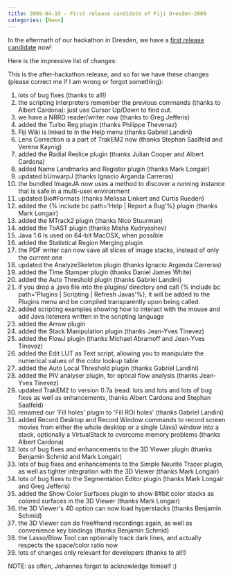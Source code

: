 ```yaml
---
title: 2009-04-19 - First release candidate of Fiji Dresden-2009
categories: [News]
---
```


In the aftermath of our hackathon in Dresden, we have a [first release candidate](/downloads) now!

Here is the impressive list of changes:

This is the after-hackathon release, and so far we have these changes (please correct me if I am wrong or forgot something):

1.  lots of bug fixes (thanks to all!)
2.  the scripting interpreters remember the previous commands (thanks to Albert Cardona): just use Cursor Up/Down to find out.
3.  we have a NRRD reader/writer now (thanks to Greg Jefferis)
4.  added the Turbo Reg plugin (thanks Philippe Thevenaz)
5.  Fiji Wiki is linked to in the Help menu (thanks Gabriel Landini)
6.  Lens Correction is a part of TrakEM2 now (thanks Stephan Saalfeld and Verena Kaynig)
7.  added the Radial Reslice plugin (thanks Julian Cooper and Albert Cardona)
8.  added Name Landmarks and Register plugin (thanks Mark Longair)
9.  updated bUnwarpJ (thanks Ignacio Arganda Carreras)
10. the bundled ImageJA now uses a method to discover a running instance that is safe in a multi-user environment
11. updated Bio\#Formats (thanks Melissa Linkert and Curtis Rueden)
12. added the {% include bc path='Help | Report a Bug'%} plugin (thanks Mark Longair)
13. added the MTrack2 plugin (thanks Nico Stuurman)
14. added the ToAST plugin (thanks Misha Kudryashev)
15. Java 1.6 is used on 64-bit MacOSX, when possible
16. added the Statistical Region Merging plugin
17. the PDF writer can now save all slices of image stacks, instead of only the current one
18. updated the AnalyzeSkeleton plugin (thanks Ignacio Arganda Carreras)
19. added the Time Stamper plugin (thanks Daniel James White)
20. added the Auto Threshold plugin (thanks Gabriel Landini)
21. if you drop a .java file into the plugins/ directory and call {% include bc path='Plugins | Scripting | Refresh Javas'%}, it will be added to the Plugins menu and be compiled transparently upon being called.
22. added scripting examples showing how to interact with the mouse and add Java listeners written in the scripting language
23. added the Arrow plugin
24. added the Stack Manipulation plugin (thanks Jean-Yves Tinevez)
25. added the FlowJ plugin (thanks Michael Abramoff and Jean-Yves Tinevez)
26. added the Edit LUT as Text script, allowing you to manipulate the numerical values of the color lookup table
27. added the Auto Local Threshold plugin (thanks Gabriel Landini)
28. added the PIV analyser plugin, for optical flow analysis (thanks Jean-Yves Tinevez)
29. updated TrakEM2 to version 0.7a (read: lots and lots and lots of bug fixes as well as enhancements, thanks Albert Cardona and Stephan Saalfeld)
30. renamed our 'Fill holes' plugin to 'Fill ROI holes' (thanks Gabriel Landini)
31. added Record Desktop and Record Window commands to record screen movies from either the whole desktop or a single (Java) window into a stack, optionally a VirtualStack to overcome memory problems (thanks Albert Cardona)
32. lots of bug fixes and enhancements to the 3D Viewer plugin (thanks Benjamin Schmid and Mark Longair)
33. lots of bug fixes and enhancements to the Simple Neurite Tracer plugin, as well as tighter integration with the 3D Viewer (thanks Mark Longair)
34. lots of bug fixes to the Segmentation Editor plugin (thanks Mark Longair and Greg Jefferis)
35. added the Show Color Surfaces plugin to show 8\#bit color stacks as colored surfaces in the 3D Viewer (thanks Mark Longair)
36. the 3D Viewer's 4D option can now load hyperstacks (thanks Benjamin Schmid)
37. the 3D Viewer can do free\#hand recordings again, as well as convenience key bindings (thanks Benjamin Schmid)
38. the Lasso/Blow Tool can optionally track dark lines, and actually respects the space/color ratio now
39. lots of changes only relevant for developers (thanks to all!)

NOTE: as often, Johannes forgot to acknowledge himself :)


